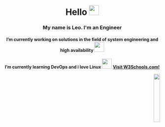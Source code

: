 <h1 align="center">Hello</a> 
<img src="https://github.com/blackcater/blackcater/raw/main/images/Hi.gif" height="32"/></h1>
<h3 align="center">My name is Leo. I'm an Engineer</h3>
<h4 align="center">I’m currently working on solutions in the field of system engineering and high availability</a>
<img src="https://media.giphy.com/media/v1.Y2lkPTc5MGI3NjExMjFlZDQwYjI5YTczOTJkOWZmM2M4YWJiNjY1NDA1Y2YxZTBmM2UzZiZjdD1z/6DMQZJN1cdvOltZPch/giphy.gif" height="32"/></h4>
<h4 align="center">I’m currently learning DevOps and i love Linux <img src="https://media.giphy.com/media/3Ii2SW00oLZ8k/giphy.gif" height="32"/></a>
<a href="https://www.w3schools.com/">Visit W3Schools.com!</a>
<p align="right" width="100%">
    <img width="20%" src="https://media.giphy.com/media/lRLzrbhmh5pFf4jOga/giphy.gif"> 
</p>

